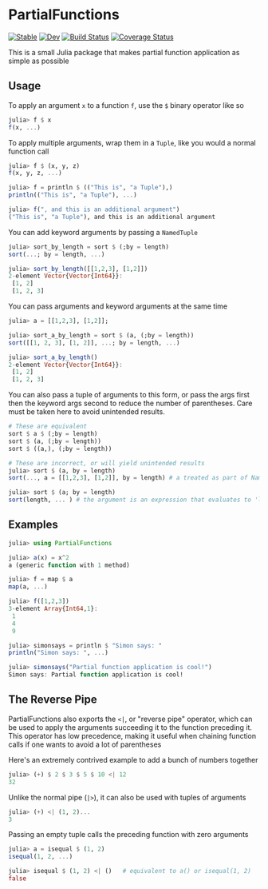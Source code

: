 # PartialFunctions

[![Stable](https://img.shields.io/badge/docs-stable-blue.svg)](https://archermarx.github.io/PartialFunctions.jl/stable)
[![Dev](https://img.shields.io/badge/docs-dev-blue.svg)](https://archermarx.github.io/PartialFunctions.jl/dev)
[![Build Status](https://travis-ci.com/archermarx/PartialFunctions.jl.svg?branch=master)](https://travis-ci.com/archermarx/PartialFunctions.jl)
[![Coverage Status](https://coveralls.io/repos/github/archermarx/PartialFunctions.jl/badge.png?branch=master)](https://coveralls.io/github/archermarx/PartialFunctions.jl?branch=master)

This is a small Julia package that makes partial function application as simple as possible

## Usage

To apply an argument `x` to a function `f`, use the `$` binary operator like so

```julia
julia> f $ x
f(x, ...)
```

To apply multiple arguments, wrap them in a `Tuple`, like you would a normal function call
```julia
julia> f $ (x, y, z)
f(x, y, z, ...)
```

```julia
julia> f = println $ (("This is", "a Tuple"),)
println(("This is", "a Tuple"), ...)

julia> f(", and this is an additional argument")
("This is", "a Tuple"), and this is an additional argument
```

You can add keyword arguments by passing a `NamedTuple`
```julia
julia> sort_by_length = sort $ (;by = length)
sort(...; by = length, ...)

julia> sort_by_length([[1,2,3], [1,2]])
2-element Vector{Vector{Int64}}:
 [1, 2]
 [1, 2, 3]
```

You can pass arguments and keyword arguments at the same time
```julia
julia> a = [[1,2,3], [1,2]];

julia> sort_a_by_length = sort $ (a, (;by = length))
sort([[1, 2, 3], [1, 2]], ...; by = length, ...)

julia> sort_a_by_length()
2-element Vector{Vector{Int64}}:
 [1, 2]
 [1, 2, 3]
```

You can also pass a tuple of arguments to this form, or pass the args first then the keyword args second to reduce the number of parentheses. Care must be taken here to avoid unintended results. 

```julia
# These are equivalent
sort $ a $ (;by = length)
sort $ (a, (;by = length))
sort $ ((a,), (;by = length))

# These are incorrect, or will yield unintended results
julia> sort $ (a, by = length)
sort(..., a = [[1,2,3], [1,2]], by = length) # a treated as part of NamedTuple

julia> sort $ (a; by = length)
sort(length, ... ) # the argument is an expression that evaluates to 'length'
```

## Examples

```julia
julia> using PartialFunctions

julia> a(x) = x^2
a (generic function with 1 method)

julia> f = map $ a
map(a, ...)

julia> f([1,2,3])
3-element Array{Int64,1}:
 1
 4
 9
```
 
```julia
julia> simonsays = println $ "Simon says: "
println("Simon says: ", ...)

julia> simonsays("Partial function application is cool!")
Simon says: Partial function application is cool!
```

## The Reverse Pipe

PartialFunctions also exports the `<|`, or "reverse pipe" operator, which can be used to apply the arguments succeeding it to the function preceding it. This operator has low precedence, making it useful when chaining function calls if one wants to avoid a lot of parentheses

Here's an extremely contrived example to add a bunch of numbers together
```julia
julia> (+) $ 2 $ 3 $ 5 $ 10 <| 12
32
```

Unlike the normal pipe (`|>`), it can also be used with tuples of arguments
```julia
julia> (+) <| (1, 2)...
3
```

Passing an empty tuple calls the preceding function with zero arguments
```julia
julia> a = isequal $ (1, 2)
isequal(1, 2, ...)

julia> isequal $ (1, 2) <| ()   # equivalent to a() or isequal(1, 2)
false
```
